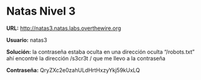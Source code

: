 # Natas Nivel 3

**URL:** http://natas3.natas.labs.overthewire.org

**Usuario:** natas3

**Solución:** la contraseña estaba oculta en una dirección oculta “/robots.txt” ahí encontré la dirección /s3cr3t / que me llevo a la contraseña

**Contraseña:** QryZXc2e0zahULdHrtHxzyYkj59kUxLQ
